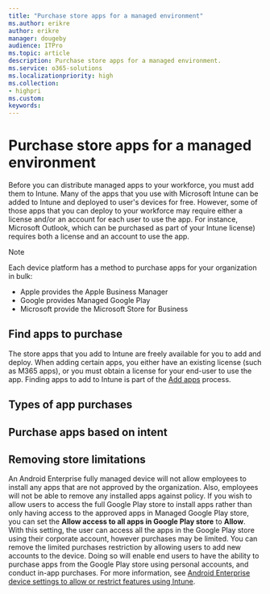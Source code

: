 ```yaml
---
title: "Purchase store apps for a managed environment"
ms.author: erikre
author: erikre
manager: dougeby
audience: ITPro
ms.topic: article
description: Purchase store apps for a managed environment.
ms.service: o365-solutions
ms.localizationpriority: high
ms.collection:
- highpri
ms.custom:
keywords:
---
```


# Purchase store apps for a managed environment

Before you can distribute managed apps to your workforce, you must add them to Intune. Many of the apps that you use with Microsoft Intune can be added to Intune and deployed to user's devices for free. However, some of those apps that you can deploy to your workforce may require either a license and/or an account for each user to use the app. For instance, Microsoft Outlook, which can be purchased as part of your Intune license) requires both a license and an account to use the app.

> [!NOTE]
> Each device platform has a method to purchase apps for your organization in bulk:
> - Apple provides the Apple Business Manager
> - Google provides Managed Google Play
> - Microsoft provide the Microsoft Store for Business

## Find apps to purchase

The store apps that you add to Intune are freely available for you to add and deploy. When adding certain apps, you either have an existing license (such as M365 apps), or you must obtain a license for your end-user to use the app. Finding apps to add to Intune is part of the [Add apps](../apps-add-apps.md) process.

## Types of app purchases


## Purchase apps based on intent



## Removing store limitations

An Android Enterprise fully managed device will not allow employees to install any apps that are not approved by the organization. Also, employees will not be able to remove any installed apps against policy. If you wish to allow users to access the full Google Play store to install apps rather than only having access to the approved apps in Managed Google Play store, you can set the **Allow access to all apps in Google Play store** to **Allow**. With this setting, the user can access all the apps in the Google Play store using their corporate account, however purchases may be limited. You can remove the limited purchases restriction by allowing users to add new accounts to the device. Doing so will enable end users to have the ability to purchase apps from the Google Play store using personal accounts, and conduct in-app purchases. For more information, see [Android Enterprise device settings to allow or restrict features using Intune](/mem/intune/configuration/device-restrictions-android-for-work).
